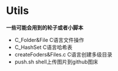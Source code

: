 # Utils
**一些可能会用到的轮子或者小脚本**

* C_Folder&File     C语言文件操作
* C_HashSet     C语言哈希表
* createFoders&Files.c      C语言创建多级目录
* push.sh       	shell上传图片到github图床
